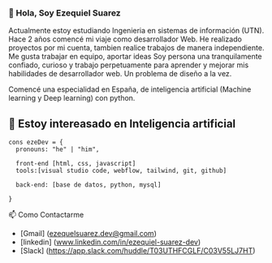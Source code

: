 ### 👋 Hola, Soy Ezequiel Suarez
<p>
Actualmente estoy estudiando Ingenieria en sistemas de información (UTN).
Hace 2 años comencé mi viaje como desarrollador Web. He realizado proyectos por mi cuenta, tambien realice trabajos de manera independiente.
Me gusta trabajar en equipo, aportar ideas
Soy persona una tranquilamente confiado, curioso y trabajo perpetuamente para aprender y mejorar mis habilidades de desarrollador web.
Un problema de diseño a la vez.
  
Comencé una especialidad en España, de inteligencia artificial (Machine learning y Deep learning) con python.
</p>

## 👀 Estoy intereasado en Inteligencia artificial

```Js
cons ezeDev = {
  pronouns: "he" | "him",
  
  front-end [html, css, javascript]
  tools:[visual studio code, webflow, tailwind, git, github]
  
  back-end: [base de datos, python, mysql]
  
}
```

📫 Como Contactarme
- [Gmail] (ezequelsuarez.dev@gmail.com)
- [linkedin] (www.linkedin.com/in/ezequiel-suarez-dev)
- [Slack] (https://app.slack.com/huddle/T03UTHFCGLF/C03V55LJ7HT) 


